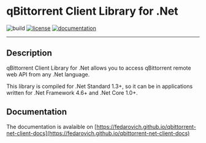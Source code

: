 # qBittorrent Client Library for .Net

![build](https://pavelfedarovich.visualstudio.com/_apis/public/build/definitions/eb79293c-a3e5-488c-93e2-65ce54a76557/5/badge)
[![license](https://img.shields.io/badge/license-MIT-blue.svg)](https://github.com/fedarovich/qbittorrent-net-client/blob/master/LICENSE)
[![documentation](https://img.shields.io/badge/documentation-read-lightgrey.svg)](https://fedarovich.github.io/qbittorrent-net-client-docs)

***
## Description

qBittorrent Client Library for .Net allows you to access qBittorrent remote web API from any .Net language.

This library is compiled for .Net Standard 1.3+, so it can be in applications written for .Net Framework 4.6+ and .Net Core 1.0+.

## Documentation

The documentation is avalaible on [https://fedarovich.github.io/qbittorrent-net-client-docs](https://fedarovich.github.io/qbittorrent-net-client-docs)

